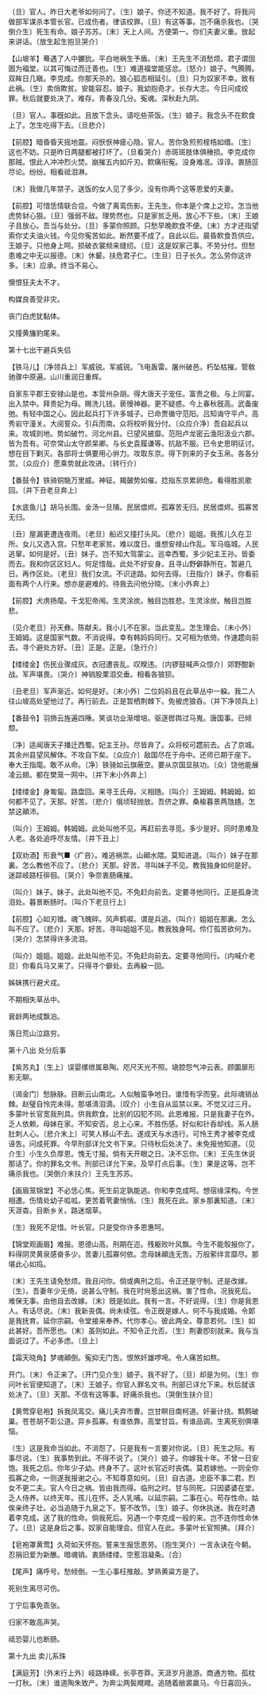 <!-- { "loadSidebar": true } -->
〔旦〕官人。昨日大老爷如何问了。〔生〕娘子。你还不知道。我不好了。将我问做部军谋杀本管长官。已成伤者。律该绞罪。〔旦〕有这等事。岂不痛杀我也。〔哭倒介生〕死生有命。娘子苏苏。〔末〕天上人间。方便第一。你们夫妻义重。放起来讲话。〔放生起生抱旦哭介〕 

【山坡羊】蓦遇了人中玁狁。平白地祸生予盾。〔末〕王先生不消愁烦。君子谓囹圄为福堂。以其可悔过而迁善也。〔生〕难道福堂能惩忿。〔怒介〕娘子。气腾腾。双眸日几瞋。李克成。你那天杀的。狼心狐态相延引。〔旦〕只为奴家不幸。致有此祸。〔生〕卖俏欺贫。安能容忍。娘子。我幼抱奇才。长存大志。今日问成绞罪。秋后就要处决了。难存。靑春没几分。寃魂。深秋赴九阴。

〔旦〕官人。事旣如此。且放下念头。请吃些茶饭。〔生〕娘子。我念头不在飮食上了。怎生吃得下去。〔旦悲介〕 

【前腔】暗昏昏天摇地震。闷恹恹神疲心隐。官人。苦你急煎煎桎梏如缗。〔生〕这也不妨。只是昨日两腿都被打坏了。〔旦看哭介〕赤斑斑肢体俱棰损。李克成你那贼。恨此人冲冲烈火焚。崩摧五内如斤刃。飮痛衔寃。没身难冺。谆谆。衷肠叵尽论。纷纷。相看祗泪淋。

〔末〕我做几年禁子。送饭的女人见了多少。没有你两个这等恩爱的夫妻。 

【前腔】可惜恁情联合卺。今做了离鸾伤影。王先生。你本是个席上之珍。怎当他虎势豺心狠。〔旦〕强弱不敌。理势然也。只是家贫乏用。放心不下些。〔末〕王娘子且放心。吾当与处分。〔旦〕多蒙你照顾。只愁早晚飮食不便。〔末〕方才还指望索你丈夫油火钱。今见你寃苦如此。断然要不成了。自此以后。晨昏飮食吾供应。王娘子。只他身上呵。损破衣裳频来缝纫。〔旦〕这是奴家己事。不劳分付。但愁患难之中无以报德。〔末〕休颦。扶危君子仁。〔生旦〕日子长久。怎么劳你这许多。〔末〕应承。终当不易心。

懊恨狂夫太不才。

构媒良善受非灾。

丧门白虎犹黏体。

又撞黄旛豹尾来。 

第十七出干避兵失侣

【铁马儿】〔净领兵上〕军威锐。军威锐。飞电轰雷。屠州破邑。朽坠枯摧。管敎驰骤中原遍。山川重润日重辉。

自家东平郡王安禄山是也。本营州杂胡。得大唐天子宠任。富贵之极。与上同宴。出入禁中。拜贵妃为母。赐洗儿钱。亵慢神器。更不疑惑。今上春秋旣高。武备废弛。有轻中国之心。因此起兵打下许多城子。已命贾循守范阳。吕知诲守平卢。高秀岩守潼关。大阅誓众。引兵而南。众将校听我分付。〔众应介净〕吾自起兵以来。攻城剠地。势如破竹。河北州县。已望风披靡。范阳卢龙密云渔阳汲业六郡。皆为吾有。可奈常山太守颜杲卿。与长史袁履谦等。抗敌不服。已令史思明征讨。想在目下剿灭。各部将士俱要用心倂力。攻取东京。得下剠来的子女玉帛。各各分赏。〔众应介〕愿乘势就此攻进。〔转行介〕 

【番鼓令】铁骑铜駞万里威。神钲。羯皷势如催。捻指东京累卵危。看得胜凯歌回。〔并下丑老旦奔上〕 

【水底鱼儿】胡马长围。金汤一旦隤。民居煨烬。孤寡苦无归。民居煨烬。孤寡苦无归。

〔丑〕屋漏更遭连夜雨。〔老旦〕船迟又撞打头风。〔悲介〕姐姐。我孩儿久在卫所。女儿又选入宫。只愁年老家贫。难以度日。谁想安禄山作乱。军马临城。人民逃窜。如何是好。〔丑〕妹子。岂不知大驾蒙尘。巡幸西蜀。多少妃主王孙。皆委而去。我和你区区妇人。何足惜哉。此处不好安身。且寻山野僻静所在。暂避几日。再作区处。〔老旦〕我们女流。不识途路。如何去得。〔丑指介〕妹子。你看前面有两个人行来。想亦是避难的。待我去问他分晓。〔末小外奔上〕 

【前腔】犬虏扬麾。干戈犯帝闱。生灵涂炭。触目岂胜悲。生灵涂炭。触目岂胜悲。

〔见介老旦〕孙天彝。陈献夫。我小儿不在家。当此变乱。怎生理会。〔末小外〕王姆姆。这是国家气数。不消说得。幸有韩妈妈同行。又可相为依倚。作速趱向前去。寻个避处方好。〔丑〕正是。正是。〔急行介〕 

【缕缕金】伤民业骤成灰。衣冠遭丧乱。叹暌违。〔内锣鼓喊声众惊介〕郊野酣新战。军声堪畏。〔哭介〕神销股栗泪交垂。相看各狼狈。

〔丑老旦〕军声渐近。如何是好。〔末小外〕二位妈妈且在此草丛中一躱。我二人往山坡高处望他过了。再行前去。正是暂栖荆棘下。免被虎狼呑。〔并下净领兵上〕 

【番鼓令】羽斾云旌遍四陲。笑谈功业渐增培。驱逐辔舆过马嵬。唐国事。已倾颓。

〔净〕适闻唐天子播迁西蜀。妃主王孙。尽皆弃了。众将校可趱前去。占了京城。其余州县望风解体。不攻自下矣。〔众应介〕敌国尽在于舟中。还师已期于座下。奉大王指麾。敢不从命。〔净〕铁骑如云旗蔽空。要从京国显肤功。〔众〕饶他能展凌云翅。都在樊笼一网中。〔并下末小外奔上〕 

【缕缕金】身匍匐。路盘回。来寻王氏母。义相随。〔叫介〕王姆姆。韩姆姆。如何都不见了。天那。好苦。〔悲介〕俄顷轻抛放。吾侪之罪。桑楡暮景两虺尵。怎禁这顚沛。

〔叫介〕王姆姆。韩姆姆。此处叫他不见。再赶前去寻觅。多少是好。同时患难及人老。各处追呼尽友情。〔并下丑上〕 

【双劝酒】形衰气■〈疒咅〉。难逃祸祟。山顚水隈。莫知进退。〔叫介〕妹子在那裏。怎么教他不应了。〔悲介〕天那。好苦。寻叫妹子不见。教我独身如何是好。迷踪岐路枉徘徊。〔哭介〕争奈衷肠痛摧。

〔叫介〕妹子。妹子。此处叫他不见。不免赶向前去。定要寻他同行。正是孤身流泪处。暮景断肠时。〔叫介下老旦行上〕 

【前腔】心如刃锥。魂飞魄碎。风声鹤唳。谓是兵追。〔叫介〕姐姐在那裏。怎么叫不应了。〔悲介〕天那。好苦。寻叫姐姐不见。教我独身呵。伶仃孤苦欲何为。〔哭介〕怎禁得许多流泪。

〔叫介〕姐姐。姐姐。此处叫他不见。不免赶向前去。定要寻他同行。〔内喊介老旦〕你看兵马又来了。只得寻个僻处。去再躱一回。 

姊妹携行避犬戎。

不期相失草丛中。

衰龄两地成飘泊。

落日荒山泣路穷。 

第十八出
处分后事

【紫苏丸】〔生上〕误婴缧绁属皋陶。咫尺天光不照。塡腔怨气冲云表。顾圜扉形影无聊。

〔谒金门〕愁脉脉。目断云山南北。人似触蛮争地日。谁惜有孚而窒。此际魂销丛棘。赵璧自怜完未得。那堪淸泪滴。〔叹介〕小生自从监禁以来。不觉又过三月。多蒙叶长官宽我刑具。供我飮食。比别的囚犯不同。此恩难报。只是我妻子在外。乏人依赖。母妹在家。不知安否。总上心来。不胜伤感。好似和针呑却线。系人肠肚刺人心。〔悲介末上〕可笑人移山不去。遂成天与水违行。可怜王秀才被李克成诬吿。问成死罪。今早刑部详允文书下来。只待秋后处决了。未免报他知道。〔见介生〕小生久负厚恩。愧无寸报。倘有天开眼之日。决不忘你。〔末〕王先生休说那话了。你的罪名文书。刑部已详允下来。及早打点后事。〔生〕果是这等。岂不痛杀我也。〔哭倒介末扶介〕王先生苏苏。 

【画眉笼锦堂】不必恁心焦。死生前定孰能逃。你和李克成呵。想宿缘深构。今世相遭。伤情处幼子呱呱。更苦着茕妻悄悄。〔生〕我死在此。家乡那裏知道。〔末〕天涯杳。目断乡关。路迷烟草。

〔生〕我死不足惜。叶长官。只是受你许多恩惠呵。 

【锦堂观画眉】难报。恩德山高。刑期在迩。残躯败叶风飘。今生不能彀报你了。料得阴灵黄泉感奋多少。苦妻儿孤寡何依。念母妹顚连无吿。万般萦绊言靡尽。那堪此心如捣。

〔末〕王先生请免愁烦。我且问你。倘或典刑之后。令正还是守制。还是改嫁。〔生〕。吾妻年少无倚。说甚么守制。我在时尙惹出这祸。害了性命。况我死后。难保无事。由他自去改嫁。〔末〕旣是如此。我有一言。不好说得。〔生〕你是我恩人。有话尽说。〔末〕我新丧偶。尙未续弦。令正旣是嫁人。何不与我成婚。令郞是我抚育。延你宗嗣。令堂接来奉养。代你孝心。彼此两全。尊意若何。〔生〕如此甚好。吾所愿也。〔末〕虽则如此。不知令正允否。〔生〕荆妻卽刻就来。我与当面说过了。不必多虑。〔旦上〕 

【霜天晓角】梦魂顚倒。寃抑无门吿。恨煞奸雄啰唣。令人痛苦如熬。

开门。〔末〕令正来了。〔开门见介生〕娘子。我不好了。〔旦〕却是为何。〔生〕你问叶长官便知道了。〔末〕王娘子。你官人罪名文书。刑部已详允下来。秋后就该处决了。〔旦〕天那。不信有这等事。好痛杀我也。〔哭倒生扶介旦〕 

【黄莺穿皂袍】拆我凤鸾交。痛儿夫弃市曹。岂甘瞑目南柯道。奸豪计挠。鹪鹩破巢。苍苍胡不彰公道。异乡孤寡。有谁依靠。高堂甘旨。有谁品调。生离死别俱堪恼。

〔生〕这是我命当如此。不消怨了。只是我有一言要对你说。〔旦〕死生之际。有事尽说。〔生〕我事势到此。不得不说了。〔哭介〕娘子。你嫁我十年。不曾一日安饱。我死之后。你年少子幼。终身不了。这叶长官近时丧偶。莫若嫁他。一则全你孤寡之命。一则遂我报谢之心。不知尊意如何。〔旦〕自古道。忠臣不事二君。烈女不更二夫。官人今日之祸。皆由我而得。临刑之时。甘与同死。只因婆婆在堂。乏人侍养。以终天年。孩儿在怀。乏人乳哺。以延宗嗣。二事在心。苟存性命。姑俟亲终子壮。必当追随于九泉之下。誓不改节。〔生〕娘子。你休执迷。我在时遇着李克成。送了我的性命。倘我死后。另遇一个李克成一般的来。岂不连你性命休了。〔旦〕这是身后之事。奴家自能理会。但官人在此。多蒙叶长官照拂。〔拜介〕 

【皂袍罩黄莺】久荷如天怀抱。誓来生报恁恩劳。〔抱生哭介〕一言永诀在今朝。忍捐旧爱为新醮。暗魂销。衷肠缕缕。空惹泪凝条。〔合〕 

【尾声】痛呼号。愁倾倒。一生心事枉推敲。梦熟黄粱方是了。

死别生离尽可伤。

丁宁后事免乖张。

归家不敢高声哭。

祗恐婴儿也断肠。 

第十九出
卖儿系珠

【满庭芳】〔外末行上外〕岐路峥嵘。长亭苍莽。天涯岁月遨游。商通方物。孤枕一灯秋。〔末〕谁道陶朱致产。为奔尘两鬓飕飕。追随着敝裘羸马。今日喜回头。

